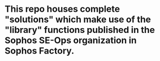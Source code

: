 # This repo houses complete "solutions" which make use of the "library" functions published in the Sophos SE-Ops organization in Sophos Factory.
